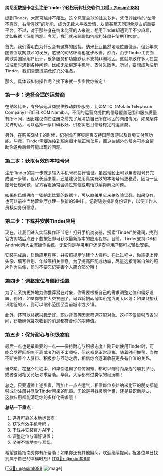 **纳尼亚数据卡怎么注册Tinder？轻松玩转社交软件[[TG💪+ @esim1088](https://t.me/s/esim1088)]**

提到Tinder，大家可能并不陌生。这个风靡全球的社交软件，凭借其独特的“左滑不喜欢，右滑喜欢”的功能，成为无数人寻找爱情、友情甚至志同道合朋友的重要平台。不过，对于那些身在纳米比亚的人来说，想用Tinder却遇到了不少麻烦，比如数据卡注册问题。今天，我们就来聊聊如何顺利注册并使用Tinder。

首先，我们得明白为什么会有这样的困扰。纳米比亚虽然地理位置偏远，但近年来随着互联网技术的发展，这里的网络环境也逐步改善。然而，由于Tinder主要面向欧美国家用户设计，很多服务和功能默认不支持非洲地区。这就导致许多人在尝试注册时遇到各种问题，比如无法绑定手机号、支付失败等。所以，要想成功注册Tinder，我们需要提前做好充分准备。

那么，具体该如何操作呢？接下来就一步步教你搞定！

### 第一步：选择合适的运营商

在纳米比亚，有多家运营商提供移动数据服务，比如MTC（Mobile Telephone Company）和TELKOM Namibia。不同的运营商提供的信号覆盖范围和服务质量有所不同，因此建议你在注册之前先了解清楚自己所在地区的网络情况。如果条件允许的话，可以选择一家口碑较好、价格实惠且信号稳定的运营商。

另外，在购买SIM卡的时候，记得询问客服是否支持国际漫游以及跨境支付等功能。毕竟，Tinder需要连接到服务器才能正常使用，而这些额外的服务可能会帮助你避免后续可能出现的问题。

### 第二步：获取有效的本地号码

注册Tinder的第一步就是输入手机号码进行验证。虽然理论上可以用虚拟号码完成这一步骤，但从长远来看，还是建议使用真实有效的本地号码更稳妥。因为一旦账号出现问题，官方客服通常会通过短信或电话联系你解决问题。

如果你已经拥有一张纳米比亚的数据卡，可以直接用它来接收验证码。如果没有，也可以前往当地营业厅办理一张新的SIM卡。记得随身携带身份证件，以便工作人员核实身份信息。

### 第三步：下载并安装Tinder应用

现在，让我们进入实际操作环节吧！打开手机浏览器，搜索“Tinder”关键词，找到官方网站后点击下载按钮即可获取最新版本的应用程序。目前，Tinder支持iOS和Android两大主流操作系统，无论你是苹果用户还是安卓用户都可以轻松安装。

安装完成后，启动应用程序，并按照提示创建个人资料。在此过程中，你需要上传头像、填写性别、年龄等相关信息。为了提高匹配成功率，尽量选择清晰自然的照片作为头像，同时不要忘记完善个人简介部分哦！

### 第四步：调整定位与偏好设置

为了让系统更好地为你推荐潜在对象，你需要根据自己的需求调整定位和偏好设置。例如，如果你想扩大交友圈子，可以将搜索范围设定为更大区域；如果只想认识附近的人，则可以缩小范围至当前城市或乡镇。

此外，还可以根据兴趣爱好、职业背景等因素筛选匹配对象。这样不仅能够节省时间，还能确保每次收到的消息都符合你的期待值。

### 第五步：保持耐心与积极态度

最后一点也是最重要的一点——保持耐心与积极态度！刚开始使用Tinder时，可能会觉得匹配率不高或者沟通不太顺畅，但这都是正常现象。随着时间推移，当你不断完善个人资料、积极参与互动之后，相信你会逐渐收获更多有价值的关系。

当然啦，在整个过程中，如果你遇到了任何困难，都可以随时向身边的朋友求助，或者查阅相关论坛寻求帮助。毕竟，大家都有过类似的经历嘛！

总之，只要遵循上述步骤，再加上一点点运气，相信每位身处纳米比亚的朋友都能够成功注册并享受Tinder带来的乐趣。无论是寻找灵魂伴侣，还是结识新朋友，这款应用都能满足你的多样化需求哦！

**总结一下重点：**
1. 选择可靠的本地运营商；
2. 获取有效手机号码；
3. 下载并安装官方APP；
4. 调整定位与偏好设置；
5. 坚持不懈地参与互动。

希望这篇指南对你有所帮助！如果你还有其他疑问，欢迎继续提问。祝各位早日找到属于自己的幸福时刻！[[TG💪+ @esim1088](https://t.me/s/esim1088)]

[[TG💪+ @esim1088](https://t.me/s/esim1088) ![Image](https://i.postimg.cc/4NQfJmqS/Snipaste-2025-05-13-00-14-12.png)]